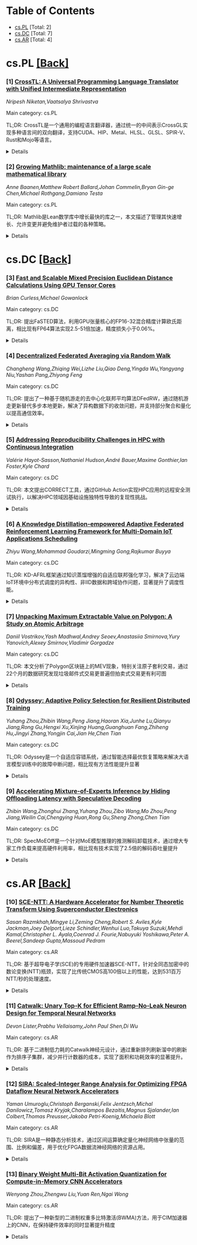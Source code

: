 <div id=toc></div>

# Table of Contents

- [cs.PL](#cs.PL) [Total: 2]
- [cs.DC](#cs.DC) [Total: 7]
- [cs.AR](#cs.AR) [Total: 4]


<div id='cs.PL'></div>

# cs.PL [[Back]](#toc)

### [1] [CrossTL: A Universal Programming Language Translator with Unified Intermediate Representation](https://arxiv.org/abs/2508.21256)
*Nripesh Niketan,Vaatsalya Shrivastva*

Main category: cs.PL

TL;DR: CrossTL是一个通用的编程语言翻译器，通过统一的中间表示CrossGL实现多种语言间的双向翻译，支持CUDA、HIP、Metal、HLSL、GLSL、SPIR-V、Rust和Mojo等语言。


<details>
  <summary>Details</summary>
Motivation: 传统方法需要为每个语言对单独构建翻译器，导致复杂度呈指数级增长。CrossTL旨在通过统一的中间表示解决这一问题，实现"一次编写，到处部署"的开发模式。

Method: 系统包含语言特定的词法分析器/解析器将源代码转换为AST，双向CrossGL翻译模块（ToCrossGLConverter类用于导入代码，CodeGen类用于目标生成），以及处理完整翻译流程的后端实现。

Result: 通过跨编程领域的全面评估，在所有支持的后端上实现了成功的编译和执行。统一的IR设计使得添加新语言只需最少的努力，仅需要语言特定的前端/后端组件。

Conclusion: CrossTL代表了向语言无关编程迈出的重要一步，证明了通用代码翻译的实际可行性，其模块化架构支持可扩展性，涵盖GPU计算、图形编程和系统语言等多个领域。

Abstract: We present CrossTL, a universal programming language translator enabling
bidirectional translation between multiple languages through a unified
intermediate representation called CrossGL. Traditional approaches require
separate translators for each language pair, leading to exponential complexity
growth. CrossTL uses a single universal IR to facilitate translations between
CUDA, HIP, Metal, DirectX HLSL, OpenGL GLSL, Vulkan SPIR-V, Rust, and Mojo,
with Slang support in development. Our system consists of: language-specific
lexers/parsers converting source code to ASTs, bidirectional CrossGL
translation modules implementing ToCrossGLConverter classes for importing code
and CodeGen classes for target generation, and comprehensive backend
implementations handling full translation pipelines. We demonstrate
effectiveness through comprehensive evaluation across programming domains,
achieving successful compilation and execution across all supported backends.
The universal IR design enables adding new languages with minimal effort,
requiring only language-specific frontend/backend components. Our contributions
include: (1) a unified IR capturing semantics of multiple programming
paradigms, (2) a modular architecture enabling extensibility, (3) a
comprehensive framework supporting GPU compute, graphics programming, and
systems languages, and (4) empirical validation demonstrating practical
viability of universal code translation. CrossTL represents a significant step
toward language-agnostic programming, enabling write-once, deploy-everywhere
development.

</details>


### [2] [Growing Mathlib: maintenance of a large scale mathematical library](https://arxiv.org/abs/2508.21593)
*Anne Baanen,Matthew Robert Ballard,Johan Commelin,Bryan Gin-ge Chen,Michael Rothgang,Damiano Testa*

Main category: cs.PL

TL;DR: Mathlib是Lean数学库中增长最快的库之一，本文描述了管理其快速增长、允许变更并避免维护者过载的各种策略。


<details>
  <summary>Details</summary>
Motivation: 随着Mathlib库的快速增长，需要有效策略来管理变更、维护代码质量并避免维护者负担过重。

Method: 采用多种策略：通过弃用系统处理破坏性变更、使用代码质量分析工具（linter）提供用户反馈、通过有意识的库（重新）设计加快编译时间、处理技术债务以及编写自定义工具来帮助审查和分类新贡献。

Result: 开发了一套综合的管理系统，能够有效应对大型数学库快速增长带来的各种挑战。

Conclusion: 通过系统化的策略组合，成功管理了Mathlib的快速增长，同时保持了代码质量和维护效率。

Abstract: The Lean mathematical library Mathlib is one of the fastest-growing libraries
of formalised mathematics. We describe various strategies to manage this
growth, while allowing for change and avoiding maintainer overload. This
includes dealing with breaking changes via a deprecation system, using code
quality analysis tools (linters) to provide direct user feedback about common
pitfalls, speeding up compilation times through conscious library (re-)design,
dealing with technical debt as well as writing custom tooling to help with the
review and triage of new contributions.

</details>


<div id='cs.DC'></div>

# cs.DC [[Back]](#toc)

### [3] [Fast and Scalable Mixed Precision Euclidean Distance Calculations Using GPU Tensor Cores](https://arxiv.org/abs/2508.21230)
*Brian Curless,Michael Gowanlock*

Main category: cs.DC

TL;DR: 提出FaSTED算法，利用GPU张量核心的FP16-32混合精度计算欧氏距离，相比现有FP64算法实现2.5-51倍加速，精度损失小于0.06%。


<details>
  <summary>Details</summary>
Motivation: 现代GPU张量核心具有高计算吞吐量，但之前研究仅使用FP64精度。利用FP16-32混合精度可以显著提升欧氏距离计算性能，但需要解决数据供给瓶颈问题。

Method: 设计FaSTED算法，通过层次化数据重用和最大化各级内存（全局内存、共享内存、寄存器）利用率来优化数据供给。应用于相似性搜索场景，采用索引数据结构减少不必要的计算。

Result: 在4个128-960维真实数据集上测试，混合精度方法相比现有FP64算法获得2.5-51倍加速，相比两个FP32 CUDA核心算法也有显著提升。精度损失小于0.06%。

Conclusion: FaSTED算法成功利用张量核心的FP16-32混合精度能力，在保持高精度的同时大幅提升欧氏距离计算性能，为数据分析和相似性搜索应用提供了高效解决方案。

Abstract: Modern GPUs are equipped with tensor cores (TCs) that are commonly used for
matrix multiplication in artificial intelligence workloads. However, because
they have high computational throughput, they can lead to significant
performance gains in other algorithms if they can be successfully exploited. We
examine using TCs to compute Euclidean distance calculations, which are used in
many data analytics applications. Prior work has only investigated using 64 bit
floating point (FP64) data for computation; however, TCs can operate on lower
precision floating point data (i.e., 16 bit matrix multiplication and 32 bit
accumulation), which we refer to as FP16-32. FP16-32 TC peak throughput is so
high that TCs are easily starved of data. We propose a Fast and Scalable Tensor
core Euclidean Distance (FaSTED) algorithm. To achieve high computational
throughput, we design FaSTED for significant hierarchical reuse of data and
maximize memory utilization at every level (global memory, shared memory, and
registers). We apply FaSTED to the application of similarity searches, which
typically employ an indexing data structure to eliminate superfluous Euclidean
distance calculations. We compare to the state-of-the-art (SOTA) TC Euclidean
distance algorithm in the literature that employs FP64, as well as to two
single precision (FP32) CUDA core algorithms that both employ an index. We find
that across four real-world high-dimensional datasets spanning 128-960
dimensions, the mixed-precision brute force approach achieves a speedup over
the SOTA algorithms of 2.5-51x. We also quantify the accuracy loss of our mixed
precision algorithm to be less than <0.06% when compared to the FP64 baseline.

</details>


### [4] [Decentralized Federated Averaging via Random Walk](https://arxiv.org/abs/2508.21286)
*Changheng Wang,Zhiqing Wei,Lizhe Liu,Qiao Deng,Yingda Wu,Yangyang Niu,Yashan Pang,Zhiyong Feng*

Main category: cs.DC

TL;DR: 提出了一种基于随机游走的去中心化联邦平均算法DFedRW，通过随机游走更新替代多步本地更新，解决了异构数据下的收敛问题，并支持部分聚合和量化以提高通信效率。


<details>
  <summary>Details</summary>
Motivation: 传统联邦学习在异构和不平衡数据下收敛慢且可能陷入次优解，中心化架构存在单点故障和隐私风险，而去中心化版本常忽略掉队者导致数据利用不足和采样偏差。

Method: 提出DFedRW算法，使用随机游走更新替代多步本地更新，允许聚合部分随机游走更新确保每次计算都贡献模型更新，并进一步提出量化版本提高通信效率。

Result: 理论证明在凸条件下达到O(1/k^(1-q))收敛上界，数值分析显示在高异构性下比传统FedAvg测试准确率提升38.3%和37.5%。

Conclusion: DFedRW通过随机游走机制有效解决了异构数据下的收敛问题，量化版本在通信和收敛间取得平衡，显著提升了去中心化联邦学习的性能。

Abstract: Federated Learning (FL) is a communication-efficient distributed machine
learning method that allows multiple devices to collaboratively train models
without sharing raw data. FL can be categorized into centralized and
decentralized paradigms. The centralized paradigm relies on a central server to
aggregate local models, potentially resulting in single points of failure,
communication bottlenecks, and exposure of model parameters. In contrast, the
decentralized paradigm, which does not require a central server, provides
improved robustness and privacy. The essence of federated learning lies in
leveraging multiple local updates for efficient communication. However, this
approach may result in slower convergence or even convergence to suboptimal
models in the presence of heterogeneous and imbalanced data. To address this
challenge, we study decentralized federated averaging via random walk (DFedRW),
which replaces multiple local update steps on a single device with random walk
updates. Traditional Federated Averaging (FedAvg) and its decentralized
versions commonly ignore stragglers, which reduces the amount of training data
and introduces sampling bias. Therefore, we allow DFedRW to aggregate partial
random walk updates, ensuring that each computation contributes to the model
update. To further improve communication efficiency, we also propose a
quantized version of DFedRW. We demonstrate that (quantized) DFedRW achieves
convergence upper bound of order $\mathcal{O}(\frac{1}{k^{1-q}})$ under convex
conditions. Furthermore, we propose a sufficient condition that reveals when
quantization balances communication and convergence. Numerical analysis
indicates that our proposed algorithms outperform (decentralized) FedAvg in
both convergence rate and accuracy, achieving a 38.3\% and 37.5\% increase in
test accuracy under high levels of heterogeneities.

</details>


### [5] [Addressing Reproducibility Challenges in HPC with Continuous Integration](https://arxiv.org/abs/2508.21289)
*Valérie Hayot-Sasson,Nathaniel Hudson,André Bauer,Maxime Gonthier,Ian Foster,Kyle Chard*

Main category: cs.DC

TL;DR: 本文提出CORRECT工具，通过GitHub Action实现HPC应用的远程安全测试执行，以解决HPC领域因基础设施独特性导致的复现性挑战。


<details>
  <summary>Details</summary>
Motivation: HPC社区虽然设立了复现性奖励机制，但由于基础设施和软件的独特性以及严格的访问限制，许多论文仍无法满足复现性要求。缺乏资源访问的情况下，需要替代方案来提升复现性。

Method: 开发了CORRECT GitHub Action工具，支持在远程HPC资源上安全执行测试，结合持续集成(CI)和完整的溯源信息来替代直接资源访问。

Result: 在三种不同类型的HPC应用上评估了CORRECT的可用性，证明了该工具在自动化和记录复现性评估方面的有效性。

Conclusion: 更好的HPC兼容CI解决方案（如CORRECT）能够显著改善HPC应用的复现性，为克服HPC领域特有的复现性障碍提供了实用工具。

Abstract: The high-performance computing (HPC) community has adopted incentive
structures to motivate reproducible research, with major conferences awarding
badges to papers that meet reproducibility requirements. Yet, many papers do
not meet such requirements. The uniqueness of HPC infrastructure and software,
coupled with strict access requirements, may limit opportunities for
reproducibility. In the absence of resource access, we believe that regular
documented testing, through continuous integration (CI), coupled with complete
provenance information, can be used as a substitute. Here, we argue that better
HPC-compliant CI solutions will improve reproducibility of applications. We
present a survey of reproducibility initiatives and describe the barriers to
reproducibility in HPC. To address existing limitations, we present a GitHub
Action, CORRECT, that enables secure execution of tests on remote HPC
resources. We evaluate CORRECT's usability across three different types of HPC
applications, demonstrating the effectiveness of using CORRECT for automating
and documenting reproducibility evaluations.

</details>


### [6] [A Knowledge Distillation-empowered Adaptive Federated Reinforcement Learning Framework for Multi-Domain IoT Applications Scheduling](https://arxiv.org/abs/2508.21328)
*Zhiyu Wang,Mohammad Goudarzi,Mingming Gong,Rajkumar Buyya*

Main category: cs.DC

TL;DR: KD-AFRL框架通过知识蒸馏增强的自适应联邦强化学习，解决了云边端IoT环境中分布式调度的异构性、非IID数据和跨域协作问题，显著提升了调度性能。


<details>
  <summary>Details</summary>
Motivation: IoT应用在异构云边端环境中的快速发展带来了分布式调度优化的重大挑战，包括固定神经网络架构与计算异构性不兼容、非IID数据分布以及跨域协作机制不足等问题。

Method: 提出KD-AFRL框架，包含三个核心创新：资源感知混合架构生成机制、隐私保护的环境聚类联邦学习方法、以及面向环境的跨架构知识蒸馏机制。

Result: 实验显示相比最佳基线方法，KD-AFRL实现了21%的更快收敛速度，在完成时间、能耗和加权成本方面分别获得15.7%、10.8%和13.9%的性能提升，且可扩展性表现优异。

Conclusion: KD-AFRL框架有效解决了多域IoT应用调度中的关键挑战，为异构云边端环境提供了高效的分布式调度解决方案。

Abstract: The rapid proliferation of Internet of Things (IoT) applications across
heterogeneous Cloud-Edge-IoT environments presents significant challenges in
distributed scheduling optimization. Existing approaches face issues, including
fixed neural network architectures that are incompatible with computational
heterogeneity, non-Independent and Identically Distributed (non-IID) data
distributions across IoT scheduling domains, and insufficient cross-domain
collaboration mechanisms. This paper proposes KD-AFRL, a Knowledge
Distillation-empowered Adaptive Federated Reinforcement Learning framework that
addresses multi-domain IoT application scheduling through three core
innovations. First, we develop a resource-aware hybrid architecture generation
mechanism that creates dual-zone neural networks enabling heterogeneous devices
to participate in collaborative learning while maintaining optimal resource
utilization. Second, we propose a privacy-preserving environment-clustered
federated learning approach that utilizes differential privacy and K-means
clustering to address non-IID challenges and facilitate effective collaboration
among compatible domains. Third, we introduce an environment-oriented
cross-architecture knowledge distillation mechanism that enables efficient
knowledge transfer between heterogeneous models through temperature-regulated
soft targets. Comprehensive experiments with real Cloud-Edge-IoT infrastructure
demonstrate KD-AFRL's effectiveness using diverse IoT applications. Results
show significant improvements over the best baseline, with 21% faster
convergence and 15.7%, 10.8%, and 13.9% performance gains in completion time,
energy consumption, and weighted cost, respectively. Scalability experiments
reveal that KD-AFRL achieves 3-5 times better performance retention compared to
existing solutions as the number of domains increases.

</details>


### [7] [Unpacking Maximum Extractable Value on Polygon: A Study on Atomic Arbitrage](https://arxiv.org/abs/2508.21473)
*Daniil Vostrikov,Yash Madhwal,Andrey Seoev,Anastasiia Smirnova,Yury Yanovich,Alexey Smirnov,Vladimir Gorgadze*

Main category: cs.DC

TL;DR: 本文分析了Polygon区块链上的MEV现象，特别关注原子套利交易，通过22个月的数据研究发现垃圾邮件式交易更普遍但拍卖式交易更有利可图


<details>
  <summary>Details</summary>
Motivation: 随着区块链技术从加密货币扩展到DeFi等更广泛领域，MEV（最大可提取价值）成为新的挑战，需要深入研究其在Polygon等区块链上的表现和影响

Method: 建立原子套利交易识别标准，分析搜索者行为、竞价动态和代币使用等关键因素，使用覆盖2300万个区块的22个月数据集，重点研究垃圾邮件式和拍卖式回跑策略

Result: 研究发现垃圾邮件式交易更普遍，但拍卖式交易表现出更高的盈利能力，同时揭示了网络架构、交易排序和MEV提取之间的相互作用

Conclusion: 研究结果强调了需要强大的交易排序机制，并指出了新兴MEV策略对区块链网络的影响，为去中心化生态系统中MEV的演变和挑战提供了全面见解

Abstract: The evolution of blockchain technology, from its origins as a decentralized
ledger for cryptocurrencies to its broader applications in areas like
decentralized finance (DeFi), has significantly transformed financial
ecosystems while introducing new challenges such as Maximum Extractable Value
(MEV). This paper explores MEV on the Polygon blockchain, with a particular
focus on Atomic Arbitrage (AA) transactions. We establish criteria for
identifying AA transactions and analyze key factors such as searcher behavior,
bidding dynamics, and token usage. Utilizing a dataset spanning 22 months and
covering 23 million blocks, we examine MEV dynamics with a focus on Spam-based
and Auction-based backrunning strategies. Our findings reveal that while
Spam-based transactions are more prevalent, Auction-based transactions
demonstrate greater profitability. Through detailed examples and analysis, we
investigate the interactions between network architecture, transaction
sequencing, and MEV extraction, offering comprehensive insights into the
evolution and challenges of MEV in decentralized ecosystems. These results
emphasize the need for robust transaction ordering mechanisms and highlight the
implications of emerging MEV strategies for blockchain networks.

</details>


### [8] [Odyssey: Adaptive Policy Selection for Resilient Distributed Training](https://arxiv.org/abs/2508.21613)
*Yuhang Zhou,Zhibin Wang,Peng Jiang,Haoran Xia,Junhe Lu,Qianyu Jiang,Rong Gu,Hengxi Xu,Xinjing Huang,Guanghuan Fang,Zhiheng Hu,Jingyi Zhang,Yongjin Cai,Jian He,Chen Tian*

Main category: cs.DC

TL;DR: Odyssey是一个自适应容错系统，通过智能选择最优恢复策略来解决大语言模型训练中的故障中断问题，相比现有方法性能提升显著


<details>
  <summary>Details</summary>
Motivation: 大语言模型训练经常因各种故障而中断，需要强大的容错能力。现有无备份方法如冗余计算、动态并行和数据重路由都存在性能损失问题

Method: Odyssey采用统一性能模型、快速执行计划搜索、准确性能估计和高效通信优化，在故障发生时智能选择最优恢复策略

Result: 在32卡集群上的实验显示，Odyssey保持恢复后与无故障训练的性能差距在11.00%以内，同时保持模型收敛和高效内存使用。相比最先进方法，平均吞吐量分别比Oobleck和Recycle高1.229倍和1.355倍

Conclusion: Odyssey系统通过自适应故障恢复策略选择，有效解决了大语言模型训练中的容错问题，在性能和效率方面都优于现有方法

Abstract: Training large language models faces frequent interruptions due to various
faults, demanding robust fault-tolerance. Existing backup-free methods, such as
redundant computation, dynamic parallelism, and data rerouting, each incur
performance penalties, whether from ongoing overhead, lengthy reconfigurations,
or post-recovery inefficiencies. We propose Odyssey, an adaptive fault-tolerant
system that intelligently selects optimal recovery strategies when a failure
occurs. Odyssey achieves this through a unified performance model, expedient
execution plan search, accurate performance estimation, and efficient
communication optimizations. Experiments on a 32-card cluster show that Odyssey
maintains a performance gap of within 11.00% between post-recovery and
failure-free training, while preserving model convergence and efficient memory
usage. Compared to state-of-the-art methods, Odyssey achieves up to 1.229x and
1.355x higher average throughput than Oobleck and Recycle, respectively.

</details>


### [9] [Accelerating Mixture-of-Experts Inference by Hiding Offloading Latency with Speculative Decoding](https://arxiv.org/abs/2508.21706)
*Zhibin Wang,Zhonghui Zhang,Yuhang Zhou,Zibo Wang,Mo Zhou,Peng Jiang,Weilin Cai,Chengying Huan,Rong Gu,Sheng Zhong,Chen Tian*

Main category: cs.DC

TL;DR: SpecMoEOff是一个针对MoE模型推理的推测解码卸载技术，通过增大专家工作负载来提高硬件利用率，相比现有技术实现了2.5倍的解码吞吐量提升


<details>
  <summary>Details</summary>
Motivation: 现有MoE模型卸载技术由于I/O瓶颈和稀疏计算问题，导致硬件利用率低下，需要新的方法来充分利用硬件资源

Method: 采用推测解码技术扩大每个专家的工作负载，通过理论和经验roofline分析协调GPU和CPU，开发专用CPU分块注意力验证内核，并集成自动超参数调优器

Result: 实验结果显示，SpecMoEOff相比最先进的MoE卸载技术实现了最高2.5倍的解码吞吐量提升

Conclusion: SpecMoEOff通过推测解码技术有效解决了MoE模型推理中的硬件利用率问题，显著提升了卸载场景下的性能表现

Abstract: Recent advancements in Mixture of Experts (MoE) models have significantly
increased their parameter scale as well as model performance. Extensive
offloading techniques have been proposed to address the GPU memory limitations
of MoE inference. However, due to the I/O bottleneck and sparse computation of
MoE models, existing offloading techniques still suffer from low hardware
utilization. To fully utilize the hardware resources, we propose SpecMoEOff,
which employs the speculative decoding technique to enlarge the workload of
each expert. SpecMoEOff orchestrates the GPU and CPU by both theoretical and
empirical roofline analysis. In addition, we develop a dedicated CPU chunked
attention verification kernel to fit the speculative decoding in offloading
scenarios as well as minimizing the additional overhead led by draft models.
SpecMoEOff further integrates an optimizer to automatically tune the
hyperparameters of speculative decoding under given hardware and workload.
Experimental results show that SpecMoEOff achieves up to 2.5x decode throughput
improvement over the state-of-the-art MoE offloading techniques.

</details>


<div id='cs.AR'></div>

# cs.AR [[Back]](#toc)

### [10] [SCE-NTT: A Hardware Accelerator for Number Theoretic Transform Using Superconductor Electronics](https://arxiv.org/abs/2508.21265)
*Sasan Razmkhah,Mingye Li,Zeming Cheng,Robert S. Aviles,Kyle Jackman,Joey Delport,Lieze Schindler,Wenhui Luo,Takuya Suzuki,Mehdi Kamal,Christopher L. Ayala,Coenrad J. Fourie,Nabuyuki Yoshikawa,Peter A. Beerel,Sandeep Gupta,Massoud Pedram*

Main category: cs.AR

TL;DR: 基于超导电子学(SCE)的专用硬件加速器SCE-NTT，针对全同态加密中的数论变换(NTT)瓶颈，实现了比传统CMOS高100倍以上的性能，达到531百万NTT/秒的处理速度。


<details>
  <summary>Details</summary>
Motivation: 全同态加密(FHE)中的数论变换(NTT)是计算瓶颈，传统CMOS技术面临性能和能效限制，需要探索超导电子学等新兴技术来突破这些限制。

Method: 提出SCE-NTT架构，采用超导单磁通量子(SFQ)逻辑和移位寄存器内存(SRM)，设计深度流水线的NTT-128处理单元，包含7个处理元素，每个包含蝴蝶单元和双系数内存，使用Shoup模乘法器和多相时钟方案。

Result: 在34GHz频率下实现531百万NTT/秒的处理速度，比最先进的CMOS方案快100倍以上；预计可扩展到2^14点NTT，在约482ns内完成；密钥切换吞吐量达163万次操作/秒。

Conclusion: SCE基加速器在后量子时代具有巨大潜力，能够实现可扩展、高能效的安全计算，随着制造技术的进步，性能还有进一步提升空间。

Abstract: This research explores the use of superconductor electronics (SCE) for
accelerating fully homomorphic encryption (FHE), focusing on the
Number-Theoretic Transform (NTT), a key computational bottleneck in FHE
schemes. We present SCE-NTT, a dedicated hardware accelerator based on
superconductive single flux quantum (SFQ) logic and memory, targeting high
performance and energy efficiency beyond the limits of conventional CMOS. To
address SFQ constraints such as limited dense RAM and restricted fanin/fanout,
we propose a deeply pipelined NTT-128 architecture using shift register memory
(SRM). Designed for N=128 32-bit coefficients, NTT-128 comprises log2(N)=7
processing elements (PEs), each featuring a butterfly unit (BU), dual
coefficient memories operating in ping-pong mode via FIFO-based SRM queues, and
twiddle factor buffers. The BU integrates a Shoup modular multiplier optimized
for a small area, leveraging precomputed twiddle factors. A new RSFQ cell
library with over 50 parameterized cells, including compound logic units, was
developed for implementation. Functional and timing correctness were validated
using JoSIM analog simulations and Verilog models. A multiphase clocking scheme
was employed to enhance robustness and reduce path-balancing overhead,
improving circuit reliability. Fabricated results show the NTT-128 unit
achieves 531 million NTT/sec at 34 GHz, over 100x faster than state-of-the-art
CMOS equivalents. We also project that the architecture can scale to larger
sizes, such as a 2^14-point NTT in approximately 482 ns. Key-switch throughput
is estimated at 1.63 million operations/sec, significantly exceeding existing
hardware. These results demonstrate the strong potential of SCE-based
accelerators for scalable, energy-efficient secure computation in the
post-quantum era, with further gains anticipated through advances in
fabrication.

</details>


### [11] [Catwalk: Unary Top-K for Efficient Ramp-No-Leak Neuron Design for Temporal Neural Networks](https://arxiv.org/abs/2508.21267)
*Devon Lister,Prabhu Vellaisamy,John Paul Shen,Di Wu*

Main category: cs.AR

TL;DR: 基于二进制低力耗的Catwalk神经元设计，通过重新排列刷新溜中的刷新作为排序子集群，减少并行计数器的成本，实现了面积和功耗效率的显著提升。


<details>
  <summary>Details</summary>
Motivation: 现有的SRM-RNL神经元实现假设所有输入都带有刷新，但实际上每个计算周期中只有小部分输入存在刷新。这种稀疏性可以被利用来提高硬件效率。

Method: 提出Catwalk神经元实现方案，通过使用一元top-k算法将刷新溜中的刷新重新安排为排序子集群，从而大幅减少后续并行计数器（PC）的计算成本。

Result: 布局和路由结果显示，与现有的SRM0-RNL神经元相比，Catwalk在面积效率上提升1.39倍，在功耗效率上提升1.86倍。

Conclusion: Catwalk神经元通过利用输入刷新的稀疏性特性，通过刷新重新排列优化，在保持神经网络性能的同时显著提高了硬件的面积和功耗效率。

Abstract: Temporal neural networks (TNNs) are neuromorphic neural networks that utilize
bit-serial temporal coding. TNNs are composed of columns, which in turn employ
neurons as their building blocks. Each neuron processes volleys of input
spikes, modulated by associated synaptic weights, on its dendritic inputs.
Recently proposed neuron implementation in CMOS employs a Spike Response Model
(SRM) with a ramp-no-leak (RNL) response function and assumes all the inputs
can carry spikes. However, in actual spike volleys, only a small subset of the
dendritic inputs actually carry spikes in each compute cycle. This form of
sparsity can be exploited to achieve better hardware efficiency. In this paper,
we propose a Catwalk neuron implementation by relocating spikes in a spike
volley as a sorted subset cluster via unary top-k. Such relocation can
significantly reduce the cost of the subsequent parallel counter (PC) for
accumulating the response functions from the spiking inputs. This can lead to
improvements on area and power efficiency in RNL neuron implementation.
Place-and-route results show Catwalk is 1.39x and 1.86x better in area and
power, respectively, as compared to existing SRM0-RNL neurons.

</details>


### [12] [SIRA: Scaled-Integer Range Analysis for Optimizing FPGA Dataflow Neural Network Accelerators](https://arxiv.org/abs/2508.21493)
*Yaman Umuroglu,Christoph Berganski,Felix Jentzsch,Michal Danilowicz,Tomasz Kryjak,Charalampos Bezaitis,Magnus Sjalander,Ian Colbert,Thomas Preusser,Jakoba Petri-Koenig,Michaela Blott*

Main category: cs.AR

TL;DR: SIRA是一种静态分析技术，通过区间运算确定量化神经网络中张量的范围、比例和偏差，用于优化FPGA数据流神经网络的资源占用。


<details>
  <summary>Details</summary>
Motivation: 在嵌入式系统中，激进的量化会暴露非矩阵乘法操作成为显著的性能和资源瓶颈，需要针对推理计算中不同操作定制精度的方法。

Method: 引入SIRA静态分析技术，利用区间运算分析张量范围、比例和偏差，通过位宽适配、比例偏差聚合、元素操作阈值化等方式优化FPGA加速器。

Result: 平均减少17%的LUT、66%的DSP和22%的累加器位宽，提供了详细的基准分析和实现样式指导模型。

Conclusion: SIRA技术有效优化了量化神经网络的资源使用，已开源以便社区在不同应用和硬件平台上探索其优势。

Abstract: While neural network quantization effectively reduces the cost of matrix
multiplications, aggressive quantization can expose non-matrix-multiply
operations as significant performance and resource bottlenecks on embedded
systems. Addressing such bottlenecks requires a comprehensive approach to
tailoring the precision across operations in the inference computation. To this
end, we introduce scaled-integer range analysis (SIRA), a static analysis
technique employing interval arithmetic to determine the range, scale, and bias
for tensors in quantized neural networks. We show how this information can be
exploited to reduce the resource footprint of FPGA dataflow neural network
accelerators via tailored bitwidth adaptation for accumulators and downstream
operations, aggregation of scales and biases, and conversion of consecutive
elementwise operations to thresholding operations. We integrate SIRA-driven
optimizations into the open-source FINN framework, then evaluate their
effectiveness across a range of quantized neural network workloads and compare
implementation alternatives for non-matrix-multiply operations. We demonstrate
an average reduction of 17% for LUTs, 66% for DSPs, and 22% for accumulator
bitwidths with SIRA optimizations, providing detailed benchmark analysis and
analytical models to guide the implementation style for non-matrix layers.
Finally, we open-source SIRA to facilitate community exploration of its
benefits across various applications and hardware platforms.

</details>


### [13] [Binary Weight Multi-Bit Activation Quantization for Compute-in-Memory CNN Accelerators](https://arxiv.org/abs/2508.21524)
*Wenyong Zhou,Zhengwu Liu,Yuan Ren,Ngai Wong*

Main category: cs.AR

TL;DR: 提出了一种新型的二进制权重多比特激活(BWMA)方法，用于CIM加速器上的CNN，在保持硬件效率的同时显著提升精度


<details>
  <summary>Details</summary>
Motivation: 现有方法要么使用二进制权重和激活量化牺牲精度换取硬件效率，要么使用多比特权重和激活获得更高精度但效率有限，需要找到平衡方案

Method: 推导每层权重量化的闭式解以提升二值化权重表示能力；开发可微分激活量化函数近似理想多比特函数，避免大量搜索最优设置

Result: 在CIFAR-10和ImageNet数据集上分别获得1.44%-5.46%和0.35%-5.37%的精度提升；硬件仿真显示4比特激活量化在硬件成本和模型性能间达到最佳平衡

Conclusion: BWMA方法成功解决了CIM加速器上CNN部署中精度与效率的权衡问题，为实际应用提供了有效的量化解决方案

Abstract: Compute-in-memory (CIM) accelerators have emerged as a promising way for
enhancing the energy efficiency of convolutional neural networks (CNNs).
Deploying CNNs on CIM platforms generally requires quantization of network
weights and activations to meet hardware constraints. However, existing
approaches either prioritize hardware efficiency with binary weight and
activation quantization at the cost of accuracy, or utilize multi-bit weights
and activations for greater accuracy but limited efficiency. In this paper, we
introduce a novel binary weight multi-bit activation (BWMA) method for CNNs on
CIM-based accelerators. Our contributions include: deriving closed-form
solutions for weight quantization in each layer, significantly improving the
representational capabilities of binarized weights; and developing a
differentiable function for activation quantization, approximating the ideal
multi-bit function while bypassing the extensive search for optimal settings.
Through comprehensive experiments on CIFAR-10 and ImageNet datasets, we show
that BWMA achieves notable accuracy improvements over existing methods,
registering gains of 1.44\%-5.46\% and 0.35\%-5.37\% on respective datasets.
Moreover, hardware simulation results indicate that 4-bit activation
quantization strikes the optimal balance between hardware cost and model
performance.

</details>

